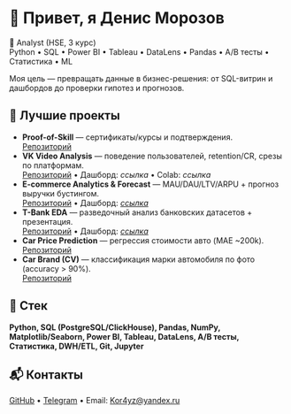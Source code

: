 # 👋 Привет, я Денис Морозов
🎯 Analyst (HSE, 3 курс)  
Python • SQL • Power BI • Tableau • DataLens • Pandas • A/B тесты • Статистика • ML

Моя цель — превращать данные в бизнес-решения: от SQL-витрин и дашбордов до проверки гипотез и прогнозов.

## 🚀 Лучшие проекты
- **Proof-of-Skill** — сертификаты/курсы и подтверждения.  
  [Репозиторий](https://github.com/Kor4yz/proof-of-skill)
- **VK Video Analysis** — поведение пользователей, retention/CR, срезы по платформам.  
  [Репозиторий](https://github.com/Kor4yz/Analysis-of-user-video-sessions-on-the-VK-Video-platform) • Дашборд: *ссылка* • Colab: *ссылка*
- **E-commerce Analytics & Forecast** — MAU/DAU/LTV/ARPU + прогноз выручки бустингом.  
  [Репозиторий](https://github.com/Kor4yz/ecommerce-analytics-forecast) • Дашборд: [*ссылка*](https://datalens.ru/r19wac3nqtz0c?_no_controls=1&state=7a421f30208&_theme=dark)
- **T-Bank EDA** — разведочный анализ банковских датасетов + презентация.  
  [Репозиторий](https://github.com/Kor4yz/T-bank_analysis_hotels_and_air_travel) • Дашборд: [*ссылка*](https://datalens.ru/1b40fflhydq4m?_no_controls=1&tab=Ge&_theme=dark)
- **Car Price Prediction** — регрессия стоимости авто (MAE ~200k).  
  [Репозиторий](https://github.com/Kor4yz/Predicting-the-cost-of-cars)
- **Car Brand (CV)** — классификация марки автомобиля по фото (accuracy > 90%).  
  [Репозиторий](https://github.com/Kor4yz/Determining_the_car_brand_from_a_photo)

## 🧰 Стек
**Python, SQL (PostgreSQL/ClickHouse), Pandas, NumPy, Matplotlib/Seaborn, Power BI, Tableau, DataLens, A/B тесты, Статистика, DWH/ETL, Git, Jupyter**

## 📬 Контакты
[GitHub](https://github.com/Kor4yz) • [Telegram](https://t.me/kor4yz) • Email: Kor4yz@yandex.ru

